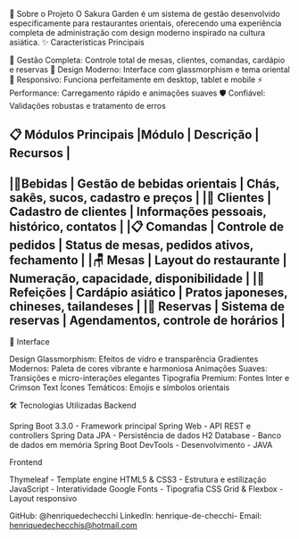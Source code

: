 🎯 Sobre o Projeto
O Sakura Garden é um sistema de gestão desenvolvido especificamente para restaurantes orientais, oferecendo uma experiência completa de administração com design moderno inspirado na cultura asiática.
✨ Características Principais

🍜 Gestão Completa: Controle total de mesas, clientes, comandas, cardápio e reservas
🎨 Design Moderno: Interface com glassmorphism e tema oriental
📱 Responsivo: Funciona perfeitamente em desktop, tablet e mobile
⚡ Performance: Carregamento rápido e animações suaves
🛡️ Confiável: Validações robustas e tratamento de erros

📋 Módulos Principais
|Módulo     |      Descrição         |          Recursos      |
---------------------------------------------------------------------------------------------------
|🍵Bebidas    |  Gestão de bebidas orientais  |    Chás, sakês, sucos, cadastro e preços          |
|👥 Clientes  |  Cadastro de clientes         |    Informações pessoais, histórico, contatos     |
|📋 Comandas  |  Controle de pedidos          |   Status de mesas, pedidos ativos, fechamento    |
|🪑 Mesas     |  Layout do restaurante        |    Numeração, capacidade, disponibilidade        |
|🍜 Refeições |  Cardápio asiático            |   Pratos japoneses, chineses, tailandeses       |
|📅 Reservas  |  Sistema de reservas          |    Agendamentos, controle de horários           |
-------------------------------------------------------------------------------------------------

🎨 Interface

Design Glassmorphism: Efeitos de vidro e transparência
Gradientes Modernos: Paleta de cores vibrante e harmoniosa
Animações Suaves: Transições e micro-interações elegantes
Tipografia Premium: Fontes Inter e Crimson Text
Ícones Temáticos: Emojis e símbolos orientais

🛠️ Tecnologias Utilizadas
Backend

Spring Boot 3.3.0 - Framework principal
Spring Web - API REST e controllers
Spring Data JPA - Persistência de dados
H2 Database - Banco de dados em memória
Spring Boot DevTools - Desenvolvimento - JAVA

Frontend

Thymeleaf - Template engine
HTML5 & CSS3 - Estrutura e estilização
JavaScript - Interatividade
Google Fonts - Tipografia
CSS Grid & Flexbox - Layout responsivo

GitHub: @henriquedechecchi
LinkedIn: henrique-de-checchi-
Email: henriquedechecchis@hotmail.com

